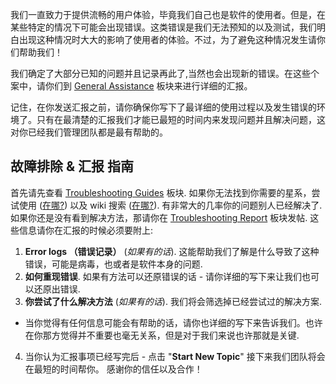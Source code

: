 我们一直致力于提供流畅的用户体验，毕竟我们自己也是软件的使用者。但是，在某些特定的情况下可能会出现错误。这类错误是我们无法预知的以及测试，我们明白出现这种情况时大大的影响了使用者的体验。不过，为了避免这种情况发生请你们帮助我们！

我们确定了大部分已知的问题并且记录再此了,当然也会出现新的错误。在这些个案中，请你们到 [General Assistance](https://goelites.net/index.php?/forum/35-general-assistance/) 板块来进行详细的汇报。

记住，在你发送汇报之前，请你确保你写下了最详细的使用过程以及发生错误的环境了。只有在最清楚的汇报我们才能已最短的时间内来发现问题并且解决问题，这对你已经我们管理团队都是最有帮助的。

## 故障排除 & 汇报 指南

首先请先查看 [Troubleshooting Guides](https://goelites.net/index.php?/forum/35-general-assistance/&do=add) 板块. 如果你无法找到你需要的星系，尝试使用 ([在哪?](https://s.put.re/zvYmhVo.png)) 以及 wiki 搜索 ([在哪?](https://s.put.re/nXLET4e.png)). 有非常大的几率你的问题别人已经解决了. 如果你还是没有看到解决方法，那请你在 [Troubleshooting Report](https://goelites.net/index.php?/forum/35-general-assistance/&do=add) 板块发帖. 这些信息请你在汇报的时候必须要附上: 

1. **Error logs （错误记录）** (*如果有的话*). 这能帮助我们了解是什么导致了这种错误，可能是病毒，也或者是软件本身的问题.
2. **如何重现错误**. 如果有方法可以还原错误的话 - 请你详细的写下来让我们也可以还原出错误.
3. **你尝试了什么解决方法** (*如果有的话*). 我们将会筛选掉已经尝试过的解决方案.
- 当你觉得有任何信息可能会有帮助的话，请你也详细的写下来告诉我们。也许在你那方觉得并不重要也毫无关系，但是对于我们来说也许那就是关键. 
4. 当你认为汇报事项已经写完后 - 点击 "**Start New Topic**" 接下来我们团队将会在最短的时间帮你。
感谢你的信任以及合作！